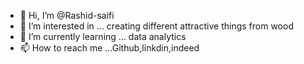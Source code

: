 - 👋 Hi, I’m @Rashid-saifi
- 👀 I’m interested in ... creating different attractive things from wood
- 🌱 I’m currently learning ... data analytics
- 📫 How to reach me ...Github,linkdin,indeed


<!---
Rashid-saifi/Rashid-saifi is a ✨ special ✨ repository because its `README.md` (this file) appears on your GitHub profile.
You can click the Preview link to take a look at your changes.
--->
